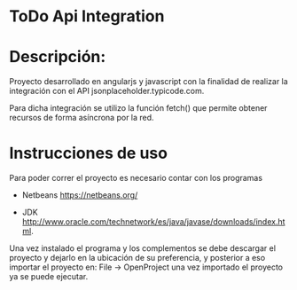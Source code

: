 # ToDo Api Integration

# Descripción:

Proyecto desarrollado en angularjs y javascript con la finalidad de realizar la integración con el API jsonplaceholder.typicode.com.

Para dicha integración se utilizo la función fetch() que permite obtener recursos de forma asíncrona por la red.

# Instrucciones de uso

Para poder correr el proyecto es necesario contar con los programas
- Netbeans https://netbeans.org/ 

- JDK http://www.oracle.com/technetwork/es/java/javase/downloads/index.html.

Una vez instalado el programa y los complementos se debe descargar el proyecto y dejarlo en la ubicación de su preferencia, y posterior a eso importar el proyecto en: 
File -> OpenProject
una vez importado el proyecto ya se puede ejecutar.
